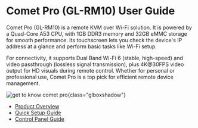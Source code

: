 # Comet Pro (GL-RM10) User Guide

Comet Pro (GL-RM10) is a remote KVM over Wi-Fi solution. It is powered by a Quad-Core A53 CPU, with 1GB DDR3 memory and 32GB eMMC storage for smooth performance. Its touchscreen lets you check the device's IP address at a glance and perform basic tasks like Wi-Fi setup.

For connectivity, it supports Dual Band Wi-Fi 6 (stable, high-speed) and video passthrough (lossless signal transmission), plus 4K@30FPS video output for HD visuals during remote control. Whether for personal or professional use, Comet Pro is a top pick for efficient remote device management.

![get to know comet pro](https://static.gl-inet.com/docs/kvm/user_guide/gl-rm10/rm10-scenario-office.png){class="glboxshadow"}

- [Product Overview](product_overview.md)
- [Quick Setup Guide](quick_setup_guide.md)
- [Control Panel Guide](control_panel_guide.md)

